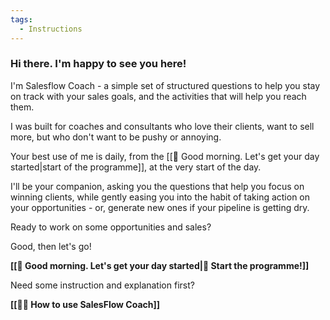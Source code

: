 ```yaml
---
tags:
  - Instructions
---
```

### Hi there. I'm happy to see you here!
I'm Salesflow Coach - a simple set of structured questions to help you stay on track with your sales goals, and the activities that will help you reach them.

I was built for coaches and consultants who love their clients, want to sell more, but who don't want to be pushy or annoying. 

Your best use of me is daily, from the [[🌅 Good morning. Let's get your day started|start of the programme]], at the very start of the day. 

I'll be your companion, asking you the questions that help you focus on winning clients, while gently easing you into the habit of taking action on your opportunities - or, generate new ones if your pipeline is getting dry. 

Ready to work on some opportunities and sales?

Good, then let's go!

**[[🌅 Good morning. Let's get your day started|🚀 Start the programme!]]**



Need some instruction and explanation first?

**[[👨‍🎓 How to use SalesFlow Coach]]**


